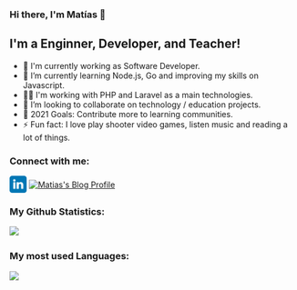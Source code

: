 ### Hi there, I'm Matías 👋

## I'm a Enginner, Developer, and Teacher!

- 🔭 I'm currently working as Software Developer.
- 🌱 I’m currently learning Node.js, Go and improving my skills on Javascript.
- 👨‍💻 I'm working with PHP and Laravel as a main technologies.
- 👯 I’m looking to collaborate on technology / education projects.
- 🥅 2021 Goals: Contribute more to learning communities.
- ⚡ Fun fact: I love play shooter video games, listen music and reading a lot of things.

### Connect with me:

<p align="left">
  <a href="https://www.linkedin.com/in/mat%C3%ADas-gabriel-beltramone-659a63b4/" target="blank"><img align="center" src="assets/linkedin.svg" alt="Linkedin of Matías" height="30" width="30" /></a>
  <a href="https://matiasbeltramone.github.io/"><img align="center" src="https://user-images.githubusercontent.com/22304957/80644516-24503e00-8a40-11ea-905c-81b7b5f0e72a.png" alt="Matias's Blog Profile" height="30" width="30" /></a>
</p>

### My Github Statistics:

<img height="180em" src="https://github-readme-stats.vercel.app/api?username=matiasbeltramone&show_icons=true&hide_border=true&count_private=true&theme=algolia" />

### My most used Languages:

<img height="180em" src="https://github-readme-stats.vercel.app/api/top-langs/?username=matiasbeltramone&exclude_repo=KNN-Image-Classification&show_icons=true&hide_border=true&layout=compact&langs_count=8&count_private=true&theme=algolia" />


